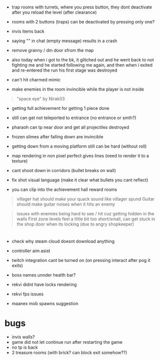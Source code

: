 * trap rooms with turrets, where you press button, they dont deactivate after you reload the level (after clearance)
* rooms with 2 buttons (traps) can be deactivated by pressing only one?
* invis items back
* saying "" in chat (empty message) results in a crash

* remove granny / dm door sfrom the map
* also today when i got to the bk, it glitched out and he went back to not fighting me and he started following me again, and then when i exited and re-entered the run his first stage was destroyed

* can't hit charmed mimic
* make enemies in the room invincible while the player is not inside

> "space eye" by Nirak03

* getting full achievement for getting 1 piece done
* still can get not teleported to entrance (no entrance or smth?)
* pharaoh can tp near door and get all projectiles destroyed
* frozen slimes after falling down are invincible
* getting down from a moving platform still can be hard (without roll)
* map rendering in non pixel perfect gives lines (need to render it to a texture)
* cant shoot down in corridors (bullet breaks on wall)

* fix shot visual language (make it clear what bullets you cant reflect)
* you can clip into the achievement hall reward rooms

> villager hat should make your quack sound like villager spund
> Guitar should make guitar noises when it hits an enemy

> issues with enemies being hard to see / hit cuz getting hidden in the walls
> First zone levels feel a little bit too short/small,
> can get stuck in the shop door when its locking (due to angry shopkeeper)

#

* check why steam cloud doesnt download anything
* controller aim asist
* twitch integration cant be turned on (on pressing interact after pog it exits)

* boss names unnder health bar?
* rekvi didnt have locks rendering
* rekvi fps issues

* maanex mob spawns suggestion

# bugs
* invis walls?
* game did not let continue run after restarting the game
* no tp is back
* 2 treasure rooms (with brick? can block exit somehow??)

